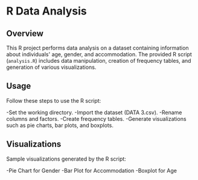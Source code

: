 # R Data Analysis 

## Overview

This R project performs data analysis on a dataset containing information about individuals' age, gender, and accommodation. The provided R script (`analysis.R`) includes data manipulation, creation of frequency tables, and generation of various visualizations.

## Usage
Follow these steps to use the R script:

-Set the working directory.
-Import the dataset (DATA 3.csv).
-Rename columns and factors.
-Create frequency tables.
-Generate visualizations such as pie charts, bar plots, and boxplots.

## Visualizations
Sample visualizations generated by the R script:

-Pie Chart for Gender
-Bar Plot for Accommodation
-Boxplot for Age

